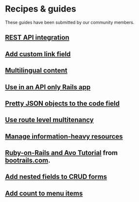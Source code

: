 # Recipes & guides

These guides have been submitted by our community members.

## [REST API integration](recipes/rest-api-integration)

## [Add custom link field](recipes/custom-link-field)

## [Multilingual content](recipes/multilingual-content)

## [Use in an API only Rails app](recipes/api-only-app)

## [Pretty JSON objects to the code field](recipes/format-ruby-object-to-json)

## [Use route level multitenancy](recipes/multitenancy)

## [Manage information-heavy resources](recipes/manage-information-heavy-resources)

## [Ruby-on-Rails and Avo Tutorial](https://www.bootrails.com/blog/rails-avohq-tutorial) from [bootrails.com](https://www.bootrails.com).

## [Add nested fields to CRUD forms](recipes/add-nested-fields-to-forms)

## [Add count to menu items](recipes/add-count-to-menu-items)
